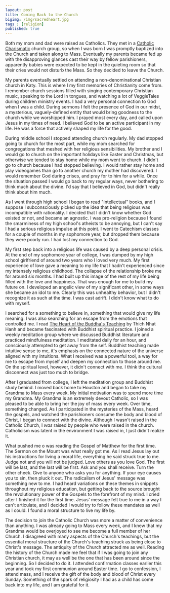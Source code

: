 ```yaml
---
layout: post
title: Coming Back to the Church
bigimg: /img/sacredheart.jpg
tags : [religion]
published: true
---
```

Both my mom and dad were raised as Catholics. They met in a [Catholic Charismatic](https://en.wikipedia.org/wiki/Catholic_Charismatic_Renewal) church group, so when I was born I was promptly baptized into the Church and taken along to Mass. Eventually my parents became fed up with the disapproving glances cast their way by fellow parishioners, apparently babies were expected to be kept in the quieting room so that their cries would not disturb the Mass. So they decided to leave the Church.

My parents eventually settled on attending a non-denominational Christian church in Katy. This is where I my first memories of Christianity come from. I remember church sessions filled with singing contemporary Christian music, speaking to the Lord in tongues, and watching a lot of VeggieTales during children ministry events. I had a very personal connection to God when I was a child. During sermons I felt the presence of God in our midst, a mysterious, vaguely-defined entity that would bring goodness to the church while we worshipped him. I prayed most every day, and called upon Jesus in my times of need. I believed God to be an active participant in my life. He was a force that actively shaped my life for the good.

During middle school I stopped attending church regularly. My dad stopped going to church for the most part, while my mom searched for congregations that meshed with her religious sensibilities. My brother and I would go to church on the important holidays like Easter and Christmas, but otherwise we tended to stay home while my mom went to church. I didn't go to church because I had stopped believing. I would rather stay home and play videogames than go to another church my mother had discovered. I would remember God during crises, and pray for to him for a while. Once the situation passed I would go back to my regular ways, never bothering to think much about the divine. I'd say that I believed in God, but didn't really think about him much.

As I went through high school I began to read "intellectual" books, and I suppose I subconsciously picked up the idea that being religious was incompatible with rationality. I decided that I didn't know whether God existed or not, and became an agnostic. I was pro-religion because I found the smarminess of my high school's atheists to be annoying, but I can't say I had a serious religious impulse at this point. I went to Catechism classes for a couple of months in my sophomore year, but dropped them because they were poorly run. I had lost my connection to God.

My first step back into a religious life was caused by a deep personal crisis. At the end of my sophomore year of college, I was dumped by my high school girlfriend of around two years who I loved very much. My first experience of love gave a meaning to my life that I hadn't experienced since my intensely religious childhood. The collapse of the relationship broke me for around six months. I had built up this image of the rest of my life being filled with the love and happiness. That was enough for me to build my future on. I developed an angelic view of my significant other, in some ways she became an idol to me. Clearly this was unhealthy behavior, but I didn't recognize it as such at the time. I was cast adrift. I didn't know what to do with myself. 

I searched for a something to believe in, something that would give my life meaning. I was also searching for an escape from the emotions that controlled me. I read [The Heart of the Buddha's Teaching](https://www.amazon.com/Heart-Buddhas-Teaching-Transforming-Liberation/dp/0767903692/ref=sr_1_2?crid=19T1LFMC00RSE&keywords=the+heart+of+the+buddha%27s+teaching&qid=1577755467&sprefix=The+Heart+of+the+%2Caps%2C184&sr=8-2) by Thich Nhat Hanh and became fascinated with Buddhist spiritual practice. I joined a weekly meditation group where we discussed Buddhist literature and practiced mindfulness meditation. I meditated daily for an hour, and consciously attempted to get away from the self. Buddhist teaching made intuitive sense to me, it's emphasis on the connected nature of the universe aligned with my intuitions. What I received was a powerful tool, a way for me to escape from myself and deepen my connection to those around me. On the spiritual level, however, it didn't connect with me. I think the cultural disconnect was just too much to bridge.

After I graduated from college, I left the meditation group and Buddhist study behind. I moved back home to Houston and began to take my Grandma to Mass every week. My initial motivation was to spend more time my Grandma. My Grandma is an extremely devout Catholic, so I was pleased to be able to bring her the joy of mass every week. Over time, something changed. As I participated in the mysteries of the Mass, heard the gospels, and watched the parishioners consume the body and blood of Christ, I began to connect with the divine. Although I wasn't raised in the Catholic Church, I *was* raised by people who were raised in the church. Catholicism was latent in the environment I was raised in, I just didn't realize it. 

What pushed me o was reading the Gospel of Matthew for the first time. The Sermon on the Mount was what really got me. As I read Jesus lay out his instructions for living a moral life, everything he said struck true to me. Judge not and you will not be judged. Love others as you love God. The first will be last, and the last will be first. Ask and you shall receive. Turn the other cheek. Give to anyone who asks you for anything. If your eye causes you to sin, then pluck it out. The radicalism of Jesus' message was something new to me. I had heard variations on these themes in snippets throughout my religious education, but getting back to the source brought the revolutionary power of the Gospels to the forefront of my mind. I cried after I finished it for the first time. Jesus' message felt true to me in a way I can't articulate, and I decided I would try to follow these mandates as well as I could. I found a moral structure to live my life by.

The decision to join the Catholic Church was more a matter of convenience than anything. I was already going to Mass every week, and I knew that my Grandma would be overjoyed to see me become a full member of her Church. I disagreed with many aspects of the Church's teachings, but the essential moral structure of the Church's teaching struck as being close to Christ's message. The antiquity of the Church attracted me as well. Reading the history of the Church made me feel that if I was going to join any Christian church, it may as well be the one that has been around since the beginning. So I decided to do it. I attended confirmation classes earlier this year and took my first communion around Easter time. I go to confession, I attend mass, and I receive the gift of the body and blood of Christ every Sunday. Something of the spark of religiosity I had as a child has come back into my life, and I am grateful for it.  
